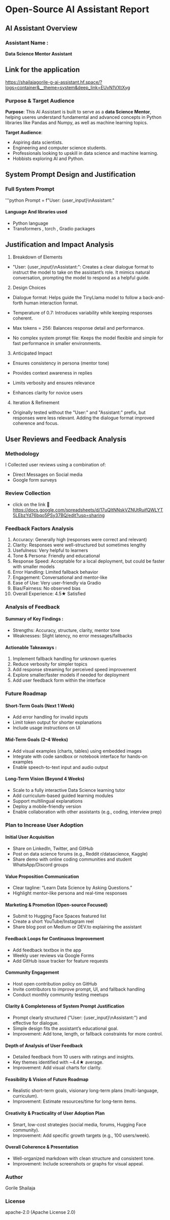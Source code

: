 # Open-Source AI Assistant Report

## AI Assistant Overview

### Assistant Name :
**Data Science Mentor Assistant**

## Link for the application

https://shailajagorile-g-ai-assistant.hf.space/?logs=container&__theme=system&deep_link=EUvN1VXtXyg

### Purpose & Target Audience
**Purpose**:
This AI Assistant is built to serve as a **data Science Mentor**, helping useres understand fundamental and advanced concepts in Python libraries like Pandas and Numpy, as well as machine learning topics.

**Target Audience**:
- Aspiring data scientists.
- Engineering and computer science students.
- Professionals looking to upskill in data science and machine learning.
- Hobbists exploring AI and Python.


## System Prompt Design and Justification

### Full System Prompt
'''python
Prompt = f"User: {user_input}\nAssistant:"

#### Language And libraries used

- Python language 
- Transformers , torch , Gradio packages

## Justification and Impact Analysis
1. Breakdown of Elements
- "User: {user_input}\nAssistant:":
Creates a clear dialogue format to instruct the model to take on the assistant’s role. It mimics natural conversation, prompting the model to respond as a helpful guide.

2. Design Choices
- Dialogue format: Helps guide the TinyLlama model to follow a back-and-forth human interaction format.

- Temperature of 0.7: Introduces variability while keeping responses coherent.

- Max tokens = 256: Balances response detail and performance.

- No complex system prompt file: Keeps the model flexible and simple for fast performance in smaller environments.

3. Anticipated Impact
- Ensures consistency in persona (mentor tone)

- Provides context awareness in replies

- Limits verbosity and ensures relevance

- Enhances clarity for novice users

4. Iteration & Refinement

- Originally tested without the "User:" and "Assistant:" prefix, but responses were less relevant. Adding the dialogue format improved coherence and focus.

## User Reviews and Feedback Analysis

### Methodology
I Collected user reviews using a combination of:
- Direct Messages on Social media 
- Google form surveys

### Review Collection 
- click on the link 🔗
https://docs.google.com/spreadsheets/d/17uQItNNskVZNUtRuifQWLYT5LEbzYd76bqo5PSy37BQ/edit?usp=sharing

### Feedback Factors Analysis
1. Accuracy: Generally high (responses were correct and relevant)
2. Clarity: Responses were well-structured but sometimes lengthy
3. Usefulness: Very helpful to learners
4. Tone & Persona: Friendly and educational
5. Response Speed: Acceptable for a local deployment, but could be faster with smaller models
6. Error Handling: Limited fallback behavior
7. Engagement: Conversational and mentor-like
8. Ease of Use: Very user-friendly via Gradio
9. Bias/Fairness: No observed bias
10. Overall Experience: 4.5★ Satisfied

### Analysis of Feedback
#### Summary of Key Findings : 
- Strengths: Accuracy, structure, clarity, mentor tone
- Weaknesses: Slight latency, no error messages/fallbacks

#### Actionable Takeaways :
1. Implement fallback handling for unknown queries
2. Reduce verbosity for simpler topics
3. Add response streaming for perceived speed improvement
4. Explore smaller/faster models if needed for deployment
5. Add user feedback form within the interface

### Future Roadmap

#### Short-Term Goals (Next 1 Week)
- Add error handling for invalid inputs
- Limit token output for shorter explanations
- Include usage instructions on UI

#### Mid-Term Goals (2–4 Weeks)
- Add visual examples (charts, tables) using embedded images
- Integrate with code sandbox or notebook interface for hands-on examples
- Enable speech-to-text input and audio output

#### Long-Term Vision (Beyond 4 Weeks)
- Scale to a fully interactive Data Science learning tutor
- Add curriculum-based guided learning modules
- Support multilingual explanations
- Deploy a mobile-friendly version
- Enable collaboration with other assistants (e.g., coding, interview prep)

### Plan to Increase User Adoption
#### Initial User Acquisition
- Share on LinkedIn, Twitter, and GitHub
- Post on data science forums (e.g., Reddit r/datascience, Kaggle)
- Share demo with online coding communities and student WhatsApp/Discord groups

#### Value Proposition Communication
- Clear tagline: “Learn Data Science by Asking Questions.”
- Highlight mentor-like persona and real-time responses

#### Marketing & Promotion (Open-source Focused)
- Submit to Hugging Face Spaces featured list
- Create a short YouTube/Instagram reel
- Share blog post on Medium or DEV.to explaining the assistant

#### Feedback Loops for Continuous Improvement
- Add feedback textbox in the app
- Weekly user reviews via Google Forms
- Add GitHub issue tracker for feature requests

#### Community Engagement
- Host open contribution policy on GitHub
- Invite contributors to improve prompt, UI, and fallback handling
- Conduct monthly community testing meetups

#### Clarity & Completeness of System Prompt Justification
- Prompt clearly structured ("User: {user_input}\nAssistant:") and effective for dialogue.
- Simple design fits the assistant’s educational goal.
- Improvement: Add tone, length, or fallback constraints for more control.

#### Depth of Analysis of User Feedback
- Detailed feedback from 10 users with ratings and insights.
- Key themes identified with ~4.4★ average.
- Improvement: Add visual charts for clarity.

#### Feasibility & Vision of Future Roadmap
- Realistic short-term goals, visionary long-term plans (multi-language, curriculum).
- Improvement: Estimate resources/time for long-term items.

#### Creativity & Practicality of User Adoption Plan
- Smart, low-cost strategies (social media, forums, Hugging Face community).
- Improvement: Add specific growth targets (e.g., 100 users/week).

#### Overall Coherence & Presentation
- Well-organized markdown with clean structure and consistent tone.
- Improvement: Include screenshots or graphs for visual appeal.

### Author 
Gorile Shailaja 

### License
apache-2.0 (Apache License 2.0)